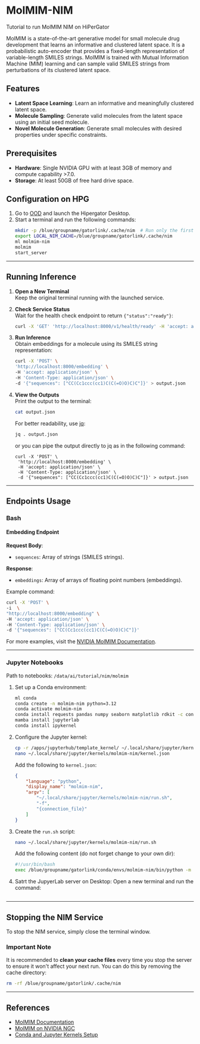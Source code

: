 # MolMIM-NIM

Tutorial to run MolMIM NIM on HiPerGator

MolMIM is a state-of-the-art generative model for small molecule drug development that learns an informative and clustered latent space. It is a probabilistic auto-encoder that provides a fixed-length representation of variable-length SMILES strings. MolMIM is trained with Mutual Information Machine (MIM) learning and can sample valid SMILES strings from perturbations of its clustered latent space.

## Features

- **Latent Space Learning**: Learn an informative and meaningfully clustered latent space.
- **Molecule Sampling**: Generate valid molecules from the latent space using an initial seed molecule.
- **Novel Molecule Generation**: Generate small molecules with desired properties under specific constraints.


## Prerequisites

- **Hardware**: Single NVIDIA GPU with at least 3GB of memory and compute capability >7.0.
- **Storage**: At least 50GB of free hard drive space.


## Configuration on HPG

1. Go to [OOD](https://ood.rc.ufl.edu/) and launch the Hipergator Desktop.
2. Start a terminal and run the following commands:
   ```bash
   mkdir -p /blue/groupname/gatorlink/.cache/nim  # Run only the first time
   export LOCAL_NIM_CACHE=/blue/groupname/gatorlink/.cache/nim
   ml molmim-nim
   molmim
   start_server
   ```

---

## Running Inference

1. **Open a New Terminal**  
   Keep the original terminal running with the launched service.

2. **Check Service Status**  
   Wait for the health check endpoint to return `{"status":"ready"}`:
   ```bash
   curl -X 'GET' 'http://localhost:8000/v1/health/ready' -H 'accept: application/json'
   ```

3. **Run Inference**  
   Obtain embeddings for a molecule using its SMILES string representation:
   ```bash
   curl -X 'POST' \
   'http://localhost:8000/embedding' \
   -H 'accept: application/json' \
   -H 'Content-Type: application/json' \
   -d '{"sequences": ["CC(Cc1ccc(cc1)C(C(=O)O)C)C"]}' > output.json
   ```

4. **View the Outputs**  
   Print the output to the terminal:
   ```bash
   cat output.json
   ```
   For better readability, use [jq](https://jqlang.github.io/jq/):
   ```bash
   jq . output.json
   ```
   or you can pipe the output directly to jq as in the following command:
   ```
   curl -X 'POST' \
    'http://localhost:8000/embedding' \
    -H 'accept: application/json' \
    -H 'Content-Type: application/json' \
    -d '{"sequences": ["CC(Cc1ccc(cc1)C(C(=O)O)C)C"]}' > output.json
   ```

---

## Endpoints Usage

### Bash

#### Embedding Endpoint

**Request Body**:
- `sequences`: Array of strings (SMILES strings).

**Response**:
- `embeddings`: Array of arrays of floating point numbers (embeddings).

Example command:
```bash
curl -X 'POST' \
-i  \
"http://localhost:8000/embedding" \
-H 'accept: application/json' \
-H 'Content-Type: application/json' \
-d '{"sequences": ["CC(Cc1ccc(cc1)C(C(=O)O)C)C"]}'
```

For more examples, visit the [NVIDIA MolMIM Documentation](https://docs.nvidia.com/nim/bionemo/molmim/latest/endpoints.html).

---

### Jupyter Notebooks

Path to notebooks: `/data/ai/tutorial/nim/molmim`

1. Set up a Conda environment:
   ```bash
   ml conda
   conda create -n molmim-nim python=3.12
   conda activate molmim-nim
   conda install requests pandas numpy seaborn matplotlib rdkit -c conda-forge
   mamba install jupyterlab
   conda install ipykernel
   ```
2. Configure the Jupyter kernel:
   ```bash
   cp -r /apps/jupyterhub/template_kernel/ ~/.local/share/jupyter/kernels/molmim-nim
   nano ~/.local/share/jupyter/kernels/molmim-nim/kernel.json
   ```
   Add the following to `kernel.json`:
   ```json
   {
       "language": "python",
       "display_name": "molmim-nim",
       "argv": [
           "~/.local/share/jupyter/kernels/molmim-nim/run.sh",
           "-f",
           "{connection_file}"
       ]
   }
   ```

3. Create the `run.sh` script:
   ```bash
   nano ~/.local/share/jupyter/kernels/molmim-nim/run.sh
   ```
   Add the following content (do not forget change to your own dir):
   ```bash
   #!/usr/bin/bash
   exec /blue/groupname/gatorlink/conda/envs/molmim-nim/bin/python -m ipykernel "$@" 
   ```

4. Satrt the JupyerLab server on Desktop:
   Open a new terminal and run the command:
   ```bash
   

---

## Stopping the NIM Service

To stop the NIM service, simply close the terminal window.

### Important Note
It is recommended to **clean your cache files** every time you stop the server to ensure it won't affect your next run. You can do this by removing the cache directory:
```bash
rm -rf /blue/groupname/gatorlink/.cache/nim
```

---

## References

- [MolMIM Documentation](https://docs.nvidia.com/nim/bionemo/molmim/latest/index.html)
- [MolMIM on NVIDIA NGC](https://catalog.ngc.nvidia.com/orgs/nim/teams/nvidia/containers/molmim)
- [Conda and Jupyter Kernels Setup](https://github.com/magitz/conda_Jupyter_kernels)
